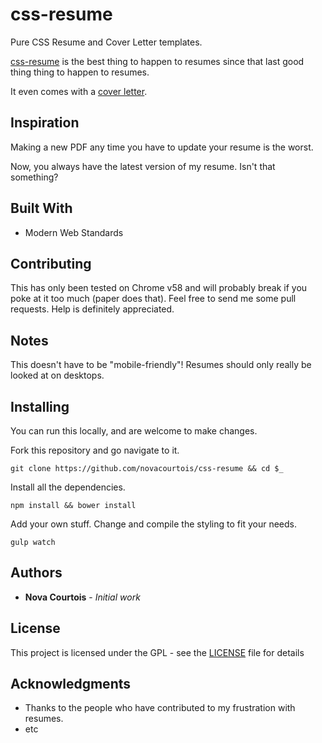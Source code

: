 # css-resume
Pure CSS Resume and Cover Letter templates.

[css-resume](https://novacourtois.github.io/css-resume/) is the best thing to happen to resumes since that last good thing thing to happen to resumes. 

It even comes with a [cover letter](https://novacourtois.github.io/css-resume/letter.html).

## Inspiration

Making a new PDF any time you have to update your resume is the worst.

Now, you always have the latest version of my resume. Isn't that something?


## Built With

* Modern Web Standards

## Contributing

This has only been tested on Chrome v58 and will probably break if you poke at it too much (paper does that).
Feel free to send me some pull requests.
Help is definitely appreciated.

## Notes

This doesn't have to be "mobile-friendly"!
Resumes should only really be looked at on desktops.

## Installing

You can run this locally, and are welcome to make changes.

Fork this repository and go navigate to it.

```
git clone https://github.com/novacourtois/css-resume && cd $_
```

Install all the dependencies.

```
npm install && bower install
```

Add your own stuff.
Change and compile the styling to fit your needs.

```
gulp watch
```

## Authors

* **Nova Courtois** - *Initial work* 

## License

This project is licensed under the GPL - see the [LICENSE](LICENSE) file for details

## Acknowledgments

* Thanks to the people who have contributed to my frustration with resumes.
* etc
